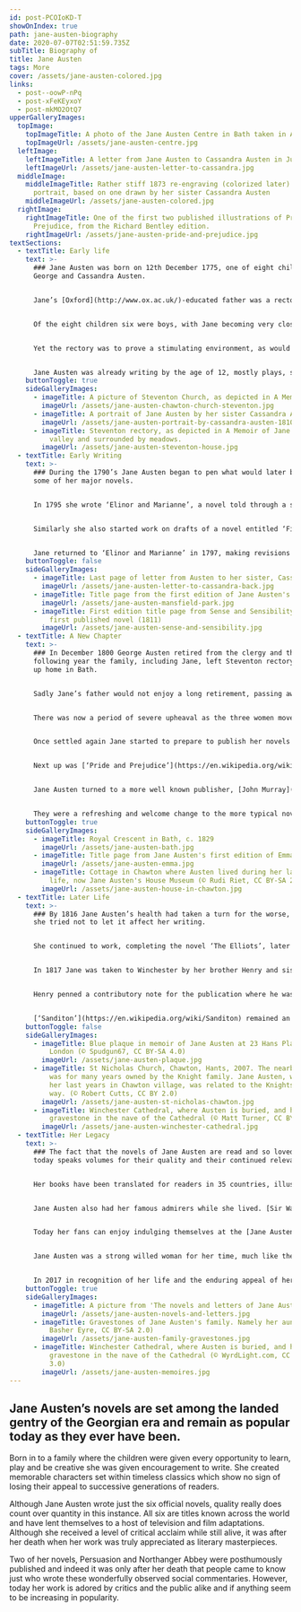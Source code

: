 ```yaml
---
id: post-PCOIoKD-T
showOnIndex: true
path: jane-austen-biography
date: 2020-07-07T02:51:59.735Z
subTitle: Biography of
title: Jane Austen
tags: More
cover: /assets/jane-austen-colored.jpg
links:
  - post--oowP-nPq
  - post-xFeKEyxoY
  - post-mkMO2OtQ7
upperGalleryImages:
  topImage:
    topImageTitle: A photo of the Jane Austen Centre in Bath taken in August 2007
    topImageUrl: /assets/jane-austen-centre.jpg
  leftImage:
    leftImageTitle: A letter from Jane Austen to Cassandra Austen in June 1799, page one of 4
    leftImageUrl: /assets/jane-austen-letter-to-cassandra.jpg
  middleImage:
    middleImageTitle: Rather stiff 1873 re-engraving (colorized later) of the Memoir
      portrait, based on one drawn by her sister Cassandra Austen
    middleImageUrl: /assets/jane-austen-colored.jpg
  rightImage:
    rightImageTitle: One of the first two published illustrations of Pride and
      Prejudice, from the Richard Bentley edition.
    rightImageUrl: /assets/jane-austen-pride-and-prejudice.jpg
textSections:
  - textTitle: Early life
    text: >-
      ### Jane Austen was born on 12th December 1775, one of eight children to
      George and Cassandra Austen.


      Jane’s [Oxford](http://www.ox.ac.uk/)-educated father was a rector and the family lived at Steventon rectory in Hampshire. Reverend [George Austen](https://www.janeausten.co.uk/the-reverend-george-and-mrs-austen-a-closer-look-at-jane-austens-parents/) kept a large library of books in the house, which Jane and her siblings were encouraged to read. Education and creative thinking played a large role in the children’s upbringing and they would write and put on their own plays.


      Of the eight children six were boys, with Jane becoming very close to her older sister, also called Cassandra like her mother. The two sisters were sent off to boarding school from a young age to broaden their classical education, with Jane becoming dangerously ill at one point while away. However, they were to return to [Steventon](https://en.wikipedia.org/wiki/Steventon,_Hampshire) early after just five years for financial reasons.


      Yet the rectory was to prove a stimulating environment, as would the Austen’s network of friends and family which would see them visiting neighbouring villages and towns, with the occasional trip to Bath and London thrown in too. This would all help Jane when later writing her novels, drawing on these experiences for settings, characters and story lines.


      Jane Austen was already writing by the age of 12, mostly plays, short stories and verse. Between 1787 and 1793 she wrote enough material for three notebooks, Volume the First, Volume the Second and Volume the Third, collectively known as the [Juvenilia](https://www.goodreads.com/book/show/814223.Juvenilia). Two works of this time included the satirical [‘Love and Friendship’](https://www.goodreads.com/book/show/386550.Love_and_Friendship) and the short novel [‘Susan’](https://www.goodreads.com/book/show/91582.Lady_Susan), with the former cementing her view she should try and become a serious writer.
    buttonToggle: true
    sideGalleryImages:
      - imageTitle: A picture of Steventon Church, as depicted in A Memoir of Jane Austen
        imageUrl: /assets/jane-austen-chawton-church-steventon.jpg
      - imageTitle: A portrait of Jane Austen by her sister Cassandra Austen in 1810
        imageUrl: /assets/jane-austen-portrait-by-cassandra-austen-1810.jpg
      - imageTitle: Steventon rectory, as depicted in A Memoir of Jane Austen, was in a
          valley and surrounded by meadows.
        imageUrl: /assets/jane-austen-steventon-house.jpg
  - textTitle: Early Writing
    text: >-
      ### During the 1790’s Jane Austen began to pen what would later become
      some of her major novels.


      In 1795 she wrote ‘Elinor and Marianne’, a novel told through a series of letters and centred on the characters which gave the novel its name. In its current format the finished novel was read to the rest of the family sometime in 1796, but it would eventually be the basis for [‘Sense and Sensibility’](https://en.wikipedia.org/wiki/Sense_and_Sensibility).


      Similarly she also started work on drafts of a novel entitled ‘First Impressions’ which ultimately would become the all-time classic [‘Pride and Prejudice’](https://en.wikipedia.org/wiki/Pride_and_Prejudice). Her father tried to get ‘First Impressions’ published but it was refused.


      Jane returned to ‘Elinor and Marianne’ in 1797, making revisions including converting it in to a third person story rather than one told through letters. She also turned her attention back to ‘Susan’ which would eventually become [‘Northanger Abbey’](https://en.wikipedia.org/wiki/Northanger_Abbey). The manuscript for ‘Susan’ was offered and accepted by the publisher Richard Crosby who paid £10 for it, though for some reason it was never produced.
    buttonToggle: false
    sideGalleryImages:
      - imageTitle: Last page of letter from Austen to her sister, Cassandra, 11 June 1799
        imageUrl: /assets/jane-austen-letter-to-cassandra-back.jpg
      - imageTitle: Title page from the first edition of Jane Austen's Mansfield Park
        imageUrl: /assets/jane-austen-mansfield-park.jpg
      - imageTitle: First edition title page from Sense and Sensibility, Jane Austen's
          first published novel (1811)
        imageUrl: /assets/jane-austen-sense-and-sensibility.jpg
  - textTitle: A New Chapter
    text: >-
      ### In December 1800 George Austen retired from the clergy and the
      following year the family, including Jane, left Steventon rectory to set
      up home in Bath.


      Sadly Jane’s father would not enjoy a long retirement, passing away in 1805. This left Jane, her sister Cassandra and her mother in residence still in [Bath](https://en.wikipedia.org/wiki/Bath,_Somerset) but in newly found financial problems.


      There was now a period of severe upheaval as the three women moved from place to place while receiving help and support from the brothers. Stability was restored in 1809 when one of Jane’s brothers, Edward, provided a cottage for them to live in the village of [Chawton](https://en.wikipedia.org/wiki/Chawton) in Hampshire.


      Once settled again Jane started to prepare to publish her novels with the help of one of her other brothers, [Henry](https://en.wikipedia.org/wiki/Henry_Thomas_Austen). This was a time when it was generally looked down upon for a woman to be doing most forms of work, let alone writing. Wife and mother was your lot according to society’s norms of the time. Therefore Henry acted as Jane’s literary agent and in 1811 [‘Sense and Sensibility’](https://en.wikipedia.org/wiki/Sense_and_Sensibility) was published through London publisher [Thomas Egerton](https://en.wikipedia.org/wiki/Thomas_Egerton_(publisher)), receiving favourable reviews.


      Next up was [‘Pride and Prejudice’](https://en.wikipedia.org/wiki/Pride_and_Prejudice) which Egerton published in 1813, giving more attention to the marketing this time round. The novel was so well received that a second edition had to be printed before the year was out. Jane was on a roll and [‘Mansfield Park’](https://en.wikipedia.org/wiki/Mansfield_Park) was next to be published in 1814. This novel was better received by the public than the critics and was her best selling and most profitable work at that time.


      Jane Austen turned to a more well known publisher, [John Murray](https://en.wikipedia.org/wiki/John_Murray_(publisher)), to release ‘Emma’ in late 1815. He also published second editions of her earlier novels. Readers enjoyed her realistic characters and the wit and satire in which she portrayed them.


      They were a refreshing and welcome change to the more typical novels of the time, which could be over-dramatic in their approach to romance. Even the Prince Regent was said to have copies of her novels at his residences.
    buttonToggle: true
    sideGalleryImages:
      - imageTitle: Royal Crescent in Bath, c. 1829
        imageUrl: /assets/jane-austen-bath.jpg
      - imageTitle: Title page from Jane Austen's first edition of Emma
        imageUrl: /assets/jane-austen-emma.jpg
      - imageTitle: Cottage in Chawton where Austen lived during her last eight years of
          life, now Jane Austen's House Museum (© Rudi Riet, CC BY-SA 2.0)
        imageUrl: /assets/jane-austen-house-in-chawton.jpg
  - textTitle: Later Life
    text: >-
      ### By 1816 Jane Austen’s health had taken a turn for the worse, though
      she tried not to let it affect her writing.


      She continued to work, completing the novel ‘The Elliots’, later to be entitled [‘Persuasion’](https://en.wikipedia.org/wiki/Persuasion_(novel)) and in 1817 starting on a piece called ‘The Brothers’ which would become [‘Sanditon’](https://en.wikipedia.org/wiki/Sanditon). Although her illness was progressive Jane would try and play it down to her friends and family, but eventually she would find walking difficult and would lack energy.


      In 1817 Jane was taken to Winchester by her brother Henry and sister Cassandra as they sought medical help for her illness. Sadly it was not to be. Jane Austen died on 18th July 1817 and was buried in [Winchester Cathedral](https://en.wikipedia.org/wiki/Winchester_Cathedral). Following her death Henry and Cassandra helped have [Northanger Abbey](https://en.wikipedia.org/wiki/Northanger_Abbey) and ‘Persuasion’ posthumously published as a set.


      Henry penned a contributory note for the publication where he was able to inform readers that it was his sister Jane who had written the novels they had come to like so much.


      [‘Sanditon’](https://en.wikipedia.org/wiki/Sanditon) remained an unfinished novel with just eleven chapters completed before illness probably prevented further work. In spite of her illness the completed chapters still showed the wit, satire and beautifully observed characters which came to be so loved by her legion of fans.
    buttonToggle: false
    sideGalleryImages:
      - imageTitle: Blue plaque in memoir of Jane Austen at 23 Hans Place Knightsbridge
          London (© Spudgun67, CC BY-SA 4.0)
        imageUrl: /assets/jane-austen-plaque.jpg
      - imageTitle: St Nicholas Church, Chawton, Hants, 2007. The nearby Chawton Estate
          was for many years owned by the Knight family. Jane Austen, who spent
          her last years in Chawton village, was related to the Knights - in a
          way. (© Robert Cutts, CC BY 2.0)
        imageUrl: /assets/jane-austen-st-nicholas-chawton.jpg
      - imageTitle: Winchester Cathedral, where Austen is buried, and her memorial
          gravestone in the nave of the Cathedral (© Matt Turner, CC BY 2.0)
        imageUrl: /assets/jane-austen-winchester-cathedral.jpg
  - textTitle: Her Legacy
    text: >-
      ### The fact that the novels of Jane Austen are read and so loved still
      today speaks volumes for their quality and their continued relevance.


      Her books have been translated for readers in 35 countries, illustrating her continued global appeal, and can still sell more copies in a year then leading contemporary writers. Other art forms have paid homage to her work with the 1995 TV series adaptation of [‘Pride and Prejudice’](https://en.wikipedia.org/wiki/Pride_and_Prejudice) starring [Colin Firth](https://en.wikipedia.org/wiki/Colin_Firth) and [Jennifer Ehle](https://en.wikipedia.org/wiki/Jennifer_Ehle) particularly memorable.


      Jane Austen also had her famous admirers while she lived. [Sir Walter Scott](https://en.wikipedia.org/wiki/Walter_Scott) was one of the major writers at the time and he gave a positive review of ‘Emma’, which must have given Jane a thrill. Scott would later expand on his favourable opinions of Jane, commenting “That young lady has a talent for describing the involvements and feelings and characters of ordinary life which is to me the most wonderful I have ever met with”. High praise indeed.


      Today her fans can enjoy indulging themselves at the [Jane Austen Centre](https://visitbath.co.uk/listings/single/the-jane-austen-centre/) in Bath or by visiting the [Jane Austen House Museum](https://en.wikipedia.org/wiki/Jane_Austen's_House_Museum) in Chawton, Hampshire. Her life and times are celebrated by the [Jane Austen Literary Foundation](https://janeaustenlf.org/), an organisation by one of Jane’s descendants which raises funds for a variety of literary based projects across the globe.


      Jane Austen was a strong willed woman for her time, much like the characters she wrote about. Yet she was never to find the true love that her characters pursued. There is only one authenticated drawing of Jane which allows fans to put a face to her work, a small pencil and watercolour sketch drawn by her sister Cassandra.


      In 2017 in recognition of her life and the enduring appeal of her work the image of Jane Austen was chosen to be placed on the new £10 note by the Bank of England.
    buttonToggle: true
    sideGalleryImages:
      - imageTitle: A picture from 'The novels and letters of Jane Austen' (1906)
        imageUrl: /assets/jane-austen-novels-and-letters.jpg
      - imageTitle: Gravestones of Jane Austen's family. Namely her aunt and niece. (©
          Basher Eyre, CC BY-SA 2.0)
        imageUrl: /assets/jane-austen-family-gravestones.jpg
      - imageTitle: Winchester Cathedral, where Austen is buried, and her memorial
          gravestone in the nave of the Cathedral (© WyrdLight.com, CC BY-SA
          3.0)
        imageUrl: /assets/jane-austen-memoires.jpg
---
```

## Jane Austen’s novels are set among the landed gentry of the Georgian era and remain as popular today as they ever have been.

Born in to a family where the children were given every opportunity to learn, play and be creative she was given encouragement to write. She created memorable characters set within timeless classics which show no sign of losing their appeal to successive generations of readers.

Although Jane Austen wrote just the six official novels, quality really does count over quantity in this instance. All six are titles known across the world and have lent themselves to a host of television and film adaptations. Although she received a level of critical acclaim while still alive, it was after her death when her work was truly appreciated as literary masterpieces.

Two of her novels, Persuasion and Northanger Abbey were posthumously published and indeed it was only after her death that people came to know just who wrote these wonderfully observed social commentaries. However, today her work is adored by critics and the public alike and if anything seem to be increasing in popularity.